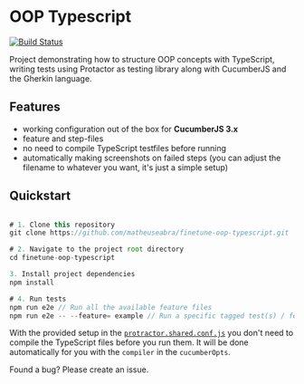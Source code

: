 # OOP Typescript

[![Build Status](https://travis-ci.org/wswebcreation/protractor-cucumber-typescript-boilerplate.svg?branch=master)](https://travis-ci.org/wswebcreation/protractor-cucumber-typescript-boilerplate)

Project demonstrating how to structure OOP concepts with TypeScript, writing tests using Protactor as testing library along with CucumberJS and the Gherkin language.

## Features

* working configuration out of the box for **CucumberJS 3.x**
* feature and step-files
* no need to compile TypeScript testfiles before running
* automatically making screenshots on failed steps (you can adjust the filename to whatever you want, it's just a simple setup)

## Quickstart

```javascript

# 1. Clone this repository
git clone https://github.com/matheuseabra/finetune-oop-typescript.git

# 2. Navigate to the project root directory
cd finetune-oop-typescript

3. Install project dependencies
npm install

# 4. Run tests
npm run e2e // Run all the available feature files
npm run e2e -- --feature= example // Run a specific tagged test(s) / feature file(s)
```

With the provided setup in the [`protractor.shared.conf.js`](/e2e-tests/config/protractor.shared.conf.js) you don't need to compile the TypeScript files before you run them. It will be done automatically for you with the `compiler` in the `cucumberOpts`.

Found a bug? Please create an issue.
